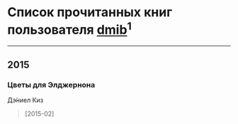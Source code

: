 # Список прочитанных книг пользователя [dmib](https://plus.google.com/116996095228415207486)<sup>1</sup>
---

## 2015

### Цветы для Элджернона
Дэ́ниел Киз
> [2015-02] 



